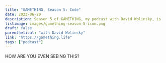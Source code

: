 ```yaml
---
title: "GAMETHING, Season 5: Code"
date: 2023-06-20
description: Season 5 of GAMETHING, my podcast with David Wolinsky, is about coding and computational thinking in games! We exchanged answering machine messages about games like *SHENZHEN I/O*, *One Dreamer*, and *Quadrilateral Cowboy*!
listimage: images/gamething-season-5-icon.png
draft: false
parenthetical: "with David Wolinsky"
link: "https://gamething.life"
tags: ["podcast"]
---
```


HOW ARE YOU EVEN SEEING THIS?
